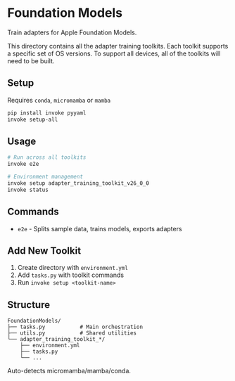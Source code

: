# Foundation Models

Train adapters for Apple Foundation Models.

This directory contains all the adapter training toolkits. Each toolkit supports a specific set of OS versions. To support all devices, all of the toolkits will need to be built.

## Setup

Requires `conda`, `micromamba` or `mamba`

```bash
pip install invoke pyyaml
invoke setup-all
```

## Usage

```bash
# Run across all toolkits
invoke e2e  

# Environment management
invoke setup adapter_training_toolkit_v26_0_0
invoke status
```

## Commands
- `e2e` - Splits sample data, trains models, exports adapters

## Add New Toolkit

1. Create directory with `environment.yml`
2. Add `tasks.py` with toolkit commands
3. Run `invoke setup <toolkit-name>`

## Structure

```
FoundationModels/
├── tasks.py           # Main orchestration
├── utils.py           # Shared utilities  
└── adapter_training_toolkit_*/
    ├── environment.yml
    ├── tasks.py
    └── ...
```

Auto-detects micromamba/mamba/conda.
